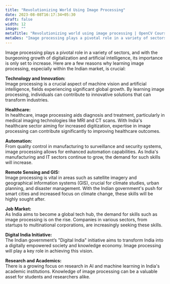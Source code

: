```yaml
---
title: "Revolutionizing World Using Image Processing"
date: 2023-08-08T16:17:34+05:30
draft: false
width: 12
image: ""
metaTitle: "Revolutionizing world using image processing | OpenCV Courses"
metaDes: "Image processing plays a pivotal role in a variety of sectors, and with the burgeoning growth of digitalization and artificial intelligence, its importance is only set to increase."
---
```


Image processing plays a pivotal role in a variety of sectors, and with the burgeoning growth of digitalization and artificial intelligence, its importance is only set to increase. Here are a few reasons why learning image processing, especially within the Indian market, is crucial:

**Technology and Innovation:**  
Image processing is a crucial aspect of machine vision and artificial intelligence, fields experiencing significant global growth. By learning image processing, individuals can contribute to innovative solutions that can transform industries.

**Healthcare:**  
In healthcare, image processing aids diagnosis and treatment, particularly in medical imaging technologies like MRI and CT scans. With India's healthcare sector aiming for increased digitization, expertise in image processing can contribute significantly to improving healthcare outcomes.

**Automation:**  
From quality control in manufacturing to surveillance and security systems, image processing allows for enhanced automation capabilities. As India's manufacturing and IT sectors continue to grow, the demand for such skills will increase.

**Remote Sensing and GIS:**  
Image processing is vital in areas such as satellite imagery and geographical information systems (GIS), crucial for climate studies, urban planning, and disaster management. With the Indian government's push for smart cities and increased focus on climate change, these skills will be highly sought after.

**Job Market:**  
As India aims to become a global tech hub, the demand for skills such as image processing is on the rise. Companies in various sectors, from startups to multinational corporations, are increasingly seeking these skills.

**Digital India Initiative:**  
The Indian government’s "Digital India" initiative aims to transform India into a digitally empowered society and knowledge economy. Image processing will play a key role in achieving this vision.

**Research and Academics:**  
There is a growing focus on research in AI and machine learning in India's academic institutions. Knowledge of image processing can be a valuable asset for students and researchers alike.
